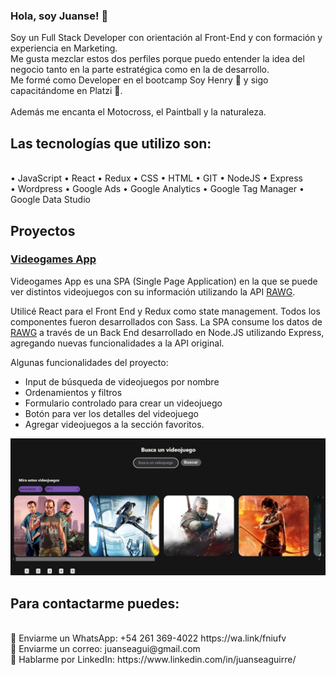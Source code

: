 ### Hola, soy Juanse! 👋

Soy un Full Stack Developer con orientación al Front-End y con formación y experiencia en Marketing.
<br /> Me gusta mezclar estos dos perfiles porque puedo entender la idea del negocio tanto en la parte estratégica como en la de desarrollo. 
<br /> Me formé como Developer en el bootcamp Soy Henry 🚀 y sigo capacitándome en Platzi 💚.<br />
<br />
Además me encanta el Motocross, el Paintball y la naturaleza.

## Las tecnologías que utilizo son:
<br />
• JavaScript
• React
• Redux
• CSS
• HTML
• GIT
• NodeJS
• Express
<br />
• Wordpress
• Google Ads
• Google Analytics
• Google Tag Manager
• Google Data Studio
<br />

## Proyectos

### [Videogames App](https://github.com/aguirrejuanse/PI-Videogames-FT13)

Videogames App es una SPA (Single Page Application) en la que se puede ver distintos videojuegos con su información utilizando la API [RAWG](https://rawg.io/).

Utilicé React para el Front End y Redux como state management. Todos los componentes fueron desarrollados con Sass.
La SPA consume los datos de [RAWG](https://rawg.io/) a través de un Back End desarrollado en Node.JS
utilizando Express, agregando nuevas funcionalidades a la API original.

Algunas funcionalidades del proyecto: 
- Input de búsqueda de videojuegos por nombre
- Ordenamientos y filtros
- Formulario controlado para crear un videojuego
- Botón para ver los detalles del videojuego 
- Agregar videojuegos a la sección favoritos.

<p align="center" >
    <img heigth="600" width="800" src="https://github.com/aguirrejuanse/PI-Videogames-FT13/blob/main/Home.jpg" />
<p />

## Para contactarme puedes:
<br />
📲 Enviarme un WhatsApp: +54 261 369-4022 https://wa.link/fniufv
<br />
📩 Enviarme un correo: juanseagui@gmail.com
<br />
👤 Hablarme por LinkedIn: https://www.linkedin.com/in/juanseaguirre/

